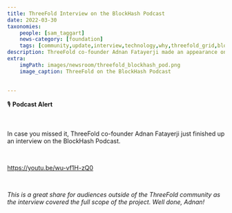 ```yaml
---
title: ThreeFold Interview on the BlockHash Podcast
date: 2022-03-30
taxonomies:
    people: [sam_taggart]
    news-category: [foundation]
    tags: [community,update,interview,technology,why,threefold_grid,blockchain]
description: ThreeFold co-founder Adnan Fatayerji made an appearance on the BlockHash Podcast!
extra:
    imgPath: images/newsroom/threefold_blockhash_pod.png
    image_caption: ThreeFold on the BlockHash Podcast
    
    
---
```


🎙 **Podcast Alert**

<br/>

In case you missed it, ThreeFold co-founder Adnan Fatayerji just finished up an interview on the BlockHash Podcast.

<br/>

https://youtu.be/wu-vf1H-zQ0

<br/>

*This is a great share for audiences outside of the ThreeFold community as the interview covered the full scope of the project. Well done, Adnan!*